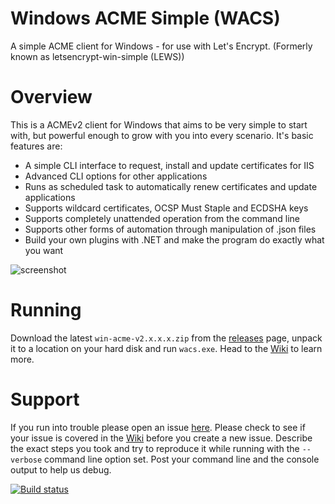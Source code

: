 # Windows ACME Simple (WACS)
A simple ACME client for Windows - for use with Let's Encrypt. (Formerly known as letsencrypt-win-simple (LEWS))

# Overview
This is a ACMEv2 client for Windows that aims to be very simple to start with, but powerful enough to grow with you into every scenario. It's basic features are:

- A simple CLI interface to request, install and update certificates for IIS
- Advanced CLI options for other applications
- Runs as scheduled task to automatically renew certificates and update applications
- Supports wildcard certificates, OCSP Must Staple and ECDSHA keys
- Supports completely unattended operation from the command line
- Supports other forms of automation through manipulation of .json files
- Build your own plugins with .NET and make the program do exactly what you want

![screenshot](https://i.imgur.com/vRXYw9V.png)

# Running
Download the latest `win-acme-v2.x.x.x.zip` from the [releases](https://github.com/PKISharp/win-acme/releases) page, unpack it to a location on your hard disk and run `wacs.exe`. Head to the [Wiki](https://github.com/PKISharp/win-acme/wiki) to learn more.

# Support
If you run into trouble please open an issue [here](https://github.com/PKISharp/win-acme/issues). Please check to see if your issue is covered in the [Wiki](https://github.com/PKISharp/win-acme/wiki) before you create a new issue. Describe the exact steps you took and try to reproduce it while running with the `--verbose` command line option set. Post your command line and the console output to help us debug.

[![Build status](https://ci.appveyor.com/api/projects/status/c4b3t6g82yyjl4v1?svg=true)](https://ci.appveyor.com/project/WouterTinus/win-acme-s8t9q)
